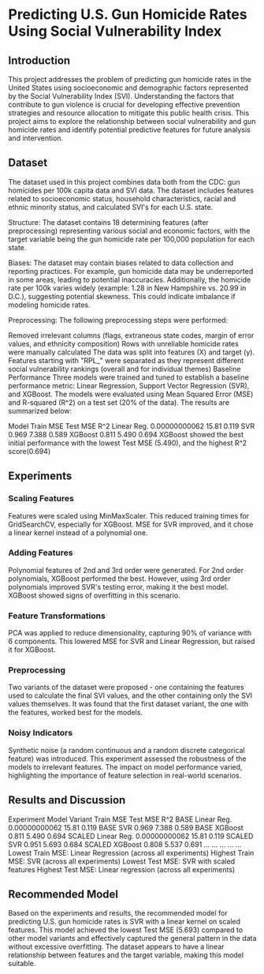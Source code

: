 
# Predicting U.S. Gun Homicide Rates Using Social Vulnerability Index
## Introduction
This project addresses the problem of predicting gun homicide rates in the United States using socioeconomic and demographic factors represented by the Social Vulnerability Index (SVI). Understanding the factors that contribute to gun violence is crucial for developing effective prevention strategies and resource allocation to mitigate this public health crisis. This project aims to explore the relationship between social vulnerability and gun homicide rates and identify potential predictive features for future analysis and intervention.

## Dataset
The dataset used in this project combines data both from the CDC: gun homicides per 100k capita data and SVI data. The dataset includes features related to socioeconomic status, household characteristics, racial and ethnic minority status, and calculated SVI's for each U.S. state.

Structure: The dataset contains 18 determining features (after preprocessing) representing various social and economic factors, with the target variable being the gun homicide rate per 100,000 population for each state.

Biases: The dataset may contain biases related to data collection and reporting practices. For example, gun homicide data may be underreported in some areas, leading to potential inaccuracies.  Additionally, the homicide rate per 100k varies widely (example: 1.28 in New Hampshire vs. 20.99 in D.C.), suggesting potential skewness. This could indicate imbalance if modeling homicide rates.

Preprocessing: The following preprocessing steps were performed:

Removed irrelevant columns (flags, extraneous state codes, margin of error values, and ethnicity composition)
Rows with unreliable homicide rates were manually calculated
The data was split into features (X) and target (y).
Features starting with "RPL_" were separated as they represent different social vulnerability rankings (overall and for individual themes)
Baseline Performance
Three models were trained and tuned to establish a baseline performance metric: Linear Regression, Support Vector Regression (SVR), and XGBoost. The models were evaluated using Mean Squared Error (MSE) and R-squared (R^2) on a test set (20% of the data). The results are summarized below:

Model	Train MSE	Test MSE	R^2
Linear Reg.	0.00000000062	15.81	0.119
SVR	0.969	7.388	0.589
XGBoost	0.811	5.490	0.694
XGBoost showed the best initial performance with the lowest Test MSE (5.490), and the highest R^2 score(0.694)

## Experiments
### Scaling Features
Features were scaled using MinMaxScaler. This reduced training times for GridSearchCV, especially for XGBoost. MSE for SVR improved, and it chose a linear kernel instead of a polynomial one.

### Adding Features
Polynomial features of 2nd and 3rd order were generated. For 2nd order polynomials, XGBoost performed the best. However, using 3rd order polynomials improved SVR's testing error, making it the best model. XGBoost showed signs of overfitting in this scenario.

### Feature Transformations
PCA was applied to reduce dimensionality, capturing 90% of variance with 6 components. This lowered MSE for SVR and Linear Regression, but raised it for XGBoost.

### Preprocessing
Two variants of the dataset were proposed - one containing the features used to calculate the final SVI values, and the other containing only the SVI values themselves. It was found that the first dataset variant,
the one with the features, worked best for the models.

### Noisy Indicators
Synthetic noise (a random continuous and a random discrete categorical feature) was introduced. This experiment assessed the robustness of the models to irrelevant features. The impact on model performance varied, highlighting the importance of feature selection in real-world scenarios.

## Results and Discussion
Experiment	Model Variant	Train MSE	Test MSE	R^2
BASE	Linear Reg.	0.00000000062	15.81	0.119
BASE	SVR	0.969	7.388	0.589
BASE	XGBoost	0.811	5.490	0.694
SCALED	Linear Reg.	0.00000000062	15.81	0.119
SCALED	SVR	0.951	5.693	0.684
SCALED	XGBoost	0.808	5.537	0.691
...	...	...	...	...
Lowest Train MSE: Linear Regression (across all experiments)
Highest Train MSE: SVR (across all experiments)
Lowest Test MSE: SVR with scaled features
Highest Test MSE: Linear regression (across all experiments)
## Recommended Model
Based on the experiments and results, the recommended model for predicting U.S. gun homicide rates is SVR with a linear kernel on scaled features. This model achieved the lowest Test MSE (5.693) compared to other model variants and effectively captured the general pattern in the data without excessive overfitting. The dataset appears to have a linear relationship between features and the target variable, making this model suitable.
